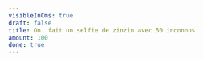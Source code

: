 ```yaml
---
visibleInCms: true
draft: false
title: On  fait un selfie de zinzin avec 50 inconnus
amount: 100
done: true
---
```


